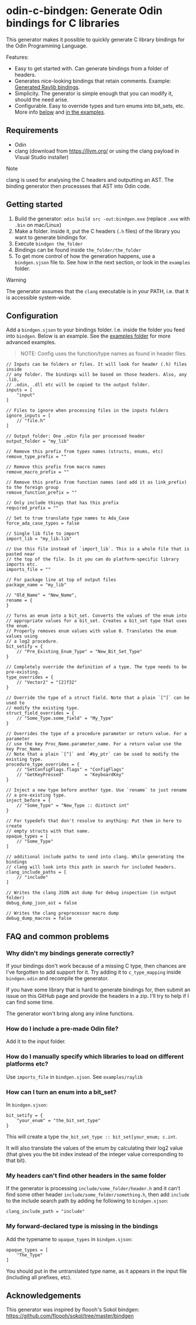 # odin-c-bindgen: Generate Odin bindings for C libraries

This generator makes it possible to quickly generate C library bindings for the Odin Programming Language.

Features:
- Easy to get started with. Can generate bindings from a folder of headers.
- Generates nice-looking bindings that retain comments. Example: [Generated Raylib bindings](https://github.com/karl-zylinski/odin-c-bindgen/blob/main/examples/raylib/raylib/raylib.odin).
- Simplicity. The generator is simple enough that you can modify it, should the need arise.
- Configurable. Easy to override types and turn enums into bit_sets, etc. More info [below](#configuration) and [in the examples](https://github.com/karl-zylinski/odin-c-bindgen/blob/main/examples/raylib/bindgen.sjson).

## Requirements
- Odin
- clang (download from https://llvm.org/ or using the clang payload in Visual Studio installer)

> [!NOTE]
> clang is used for analysing the C headers and outputting an AST. The binding generator then processses that AST into Odin code.

## Getting started

1. Build the generator: `odin build src -out:bindgen.exe` (replace `.exe` with `.bin` on mac/Linux)
2. Make a folder. Inside it, put the C headers (`.h` files) of the library you want to generate bindings for.
3. Execute `bindgen the_folder`
4. Bindings can be found inside `the_folder/the_folder`
5. To get more control of how the generation happens, use a `bindgen.sjson` file to. See how in the next section, or look in the `examples` folder.

> [!WARNING]
> The generator assumes that the `clang` executable is in your PATH, i.e. that it is accessible system-wide.

## Configuration

Add a `bindgen.sjson` to your bindings folder. I.e. inside the folder you feed into `bindgen`. Below is an example. See the [examples folder](https://github.com/karl-zylinski/odin-c-bindgen/tree/main/examples) for more advanced examples.

> NOTE: Config uses the function/type names as found in header files.

```sjson
// Inputs can be folders or files. It will look for header (.h) files inside
// any folder. The bindings will be based on those headers. Also, any .lib,
// .odin, .dll etc will be copied to the output folder.
inputs = [
	"input"
]

// Files to ignore when processing files in the inputs folders
ignore_inputs = [
	// "file.h"
]

// Output folder: One .odin file per processed header
output_folder = "my_lib"

// Remove this prefix from types names (structs, enums, etc)
remove_type_prefix = ""

// Remove this prefix from macro names
remove_macro_prefix = ""

// Remove this prefix from function names (and add it as link_prefix) to the foreign group
remove_function_prefix = ""

// Only include things that has this prefix
required_prefix = ""

// Set to true translate type names to Ada_Case
force_ada_case_types = false

// Single lib file to import
import_lib = "my_lib.lib"

// Use this file instead of `import_lib`. This is a whole file that is pasted near
// the top of the file. In it you can do platform-specific library imports etc.
imports_file = ""

// For package line at top of output files
package_name = "my_lib"

// "Old_Name" = "New_Name",
rename = {
}

// Turns an enum into a bit_set. Converts the values of the enum into
// appropriate values for a bit_set. Creates a bit_set type that uses the enum.
// Properly removes enum values with value 0. Translates the enum values using
// a log2 procedure.
bit_setify = {
	// "Pre_Existing_Enum_Type" = "New_Bit_Set_Type"
}

// Completely override the definition of a type. The type needs to be pre-existing.
type_overrides = {
	// "Vector2" = "[2]f32"
}

// Override the type of a struct field. Note that a plain `[^]` can be used to
// modify the existing type.
struct_field_overrides = {
	// "Some_Type.some_field" = "My_Type"
}

// Overrides the type of a procedure parameter or return value. For a parameter
// use the key Proc_Name.parameter_name. For a return value use the key Proc_Name.
// Note that a plain `[^]` and `#by_ptr` can be used to modify the existing type.
procedure_type_overrides = {
	// "SetConfigFlags.flags" = "ConfigFlags"
	// "GetKeyPressed"        = "KeyboardKey"
}

// Inject a new type before another type. Use `rename` to just rename
// a pre-existing type.
inject_before = {
	// "Some_Type" = "New_Type :: distinct int"
}

// For typedefs that don't resolve to anything: Put them in here to create
// empty structs with that name.
opaque_types = [
	// "Some_Type"
]

// additional include paths to send into clang. While generating the bindings
// clang will look into this path in search for included headers.
clang_include_paths = [
	// "include"
]

// Writes the clang JSON ast dump for debug inspection (in output folder)
debug_dump_json_ast = false

// Writes the clang preprocessor macro dump
debug_dump_macros = false
```

## FAQ and common problems

### Why didn't my bindings generate correctly?

If your bindings don't work because of a missing C type, then chances are I've forgotten to add support for it. Try adding it to `c_type_mapping` inside `bindgen.odin` and recompile the generator.

If you have some library that is hard to generate bindings for, then submit an issue on this GitHub page and provide the headers in a zip. I'll try to help if I can find some time.

The generator won't bring along any inline functions.

### How do I include a pre-made Odin file?

Add it to the input folder.

### How do I manually specify which libraries to load on different platforms etc?

Use `imports_file` in `bindgen.sjson`. See `examples/raylib`

### How can I turn an enum into a bit_set?

In `bindgen.sjson`:

```
bit_setify = {
	"your_enum" = "the_bit_set_type"
}
```

This will create a type `the_bit_set_type :: bit_set[your_enum; c.int`.

It will also translate the values of the enum by calculating their log2 value (that gives you the bit index instead of the integer value corresponding to that bit).

### My headers can't find other headers in the same folder

If the generator is processing `include/some_folder/header.h` and it can't find some other header `include/some_folder/something.h`, then add `include` to the include search path by adding he following to `bindgen.sjson`:

```
clang_include_path = "include"
```

### My forward-declared type is missing in the bindings

Add the typename to `opaque_types` in `bindgen.sjson`:
```
opaque_types = [
	"The_Type"
]
```

You should put in the untranslated type name, as it appears in the input file (including all prefixes, etc).

## Acknowledgements

This generator was inspired by floooh's Sokol bindgen: https://github.com/floooh/sokol/tree/master/bindgen
